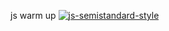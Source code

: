 js warm up
[![js-semistandard-style](https://raw.githubusercontent.com/standard/semistandard/master/badge.svg)](https://github.com/standard/semistandard)
